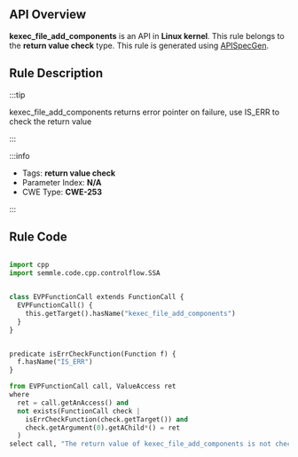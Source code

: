 ---
---


## API Overview
**kexec_file_add_components** is an API in **Linux kernel**. This rule belongs to the **return value check** type. This rule is generated using [APISpecGen](../../tools/APISpecGen).
## Rule Description

:::tip

kexec_file_add_components returns error pointer on failure, use IS_ERR to check the return value

:::

:::info

- Tags: **return value check**
- Parameter Index: **N/A**
- CWE Type: **CWE-253**

:::

## Rule Code
```python

import cpp
import semmle.code.cpp.controlflow.SSA


class EVPFunctionCall extends FunctionCall {
  EVPFunctionCall() {
    this.getTarget().hasName("kexec_file_add_components")
  }
}


predicate isErrCheckFunction(Function f) {
  f.hasName("IS_ERR") 
}

from EVPFunctionCall call, ValueAccess ret
where
  ret = call.getAnAccess() and
  not exists(FunctionCall check |
    isErrCheckFunction(check.getTarget()) and
    check.getArgument(0).getAChild*() = ret
  )
select call, "The return value of kexec_file_add_components is not checked with IS_ERR."
    
```